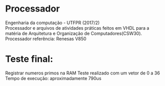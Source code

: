 # Processador
Engenharia da computação - UTFPR (2017/2)                                                               
Processador e arquivos de atividades práticas feitos em VHDL para a matéria de Arquitetura e Organização de Computadores(CSW30). 
Processador referência: Renesas V850

# Teste final: 
Registrar numeros primos na RAM
Teste realizado com um vetor de 0 a 36
Tempo de execução: aproximadamente 790us

